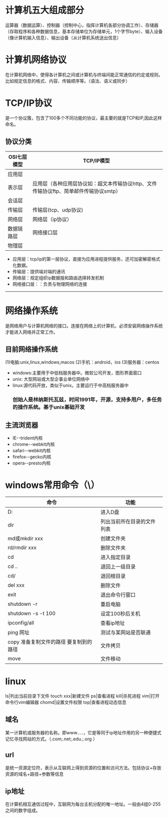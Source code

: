 # 计算机五大组成部分
运算器（数据运算）、控制器（控制中心，指挥计算机各部分协调工作）、存储器（存取程序和各种数据信息，基本存储单位为存储单元，1个字节byte）、输入设备（像计算机输入信息）、输出设备（从计算机系统送出信息）
# 计算机网络协议
在计算机网络中，使得各计算机之间或计算机与终端间能正常通信的约定或规则。比如规定信息的格式、内容、传输顺序等。（语法、语义或同步）
# TCP/IP协议
是一个协议簇，包含了100多个不同功能的协议，最主要的就是TCP和IP,因此这样命名。
## 协议分类
OSI七层模型|TCP/IP模型
--|--
应用层|
表示层|应用层（各种应用层协议如：超文本传输协议http、文件传输协议ftp、简单邮件传输协议smtp）
会话层|
传输层|传输层(tcp、udp协议)
网络层|网络层（ip协议）
数据链路层|网络接口层
物理层|
+ 应用层：tcp/ip的第一层协议，直接为应用进程提供服务，还可加密解密格式化数据。
+ 传输层：提供端对端的通讯
+ 网络层：规定组织ip数据报和路由选择转发机制
+ 网络接口层：：负责与物理网络的连接

----

# 网络操作系统
是网络用户与计算机网络的接口。连接在网络上的计算机，必须安装网络操作系统才能进入网络并正常工作。
## 目前网络操作系统
(1)电脑:unix,linux,windows,macos
(2)手机：android，ios
(3)服务器：centos
+ windows:主要用于中低档服务器中。微软公司开发，图形界面窗口
+ unix: 大型网站或大型企事业单位网络中
+ linux:源代码开放，类似于unix。主要运行于中高档服务器中
    ### 创始人是林纳斯托瓦兹，时间1991年，开源，支持多用户，多任务的操作系统。基于unix基础开发
## 主流浏览器
+ IE--trident内核
+ chrome--webkit内核
+ safari--webkit内核
+ firefox--gecko内核
+ opera--presto内核

# windows常用命令（\）
命令|功能
--|--
D:|进入D盘
dir|列出当前所在目录的文件列表
md或mkdir xxx|创建文件夹
rd/rmdir xxx|删除文件夹
cd|进入指定目录
cd ..|退回上一级目录
cd/|退回根目录
del xxx|删除文件
exit|退出命令行窗口
shutdown -r|重启电脑
shutdown -s -t 100|设定100秒后关机
ipconfig/all|查看ip地址
ping 网址|测试与某网站是否联通
copy 准备复制文件的路径 要复制到的路径|文件拷贝
move|文件移动

# linux
ls|列出当前目录下文件
touch xxx|新建文件
ps|查看进程
kill|杀死进程
vim|打开命令行vim编辑器
chomd|设置文件权限
top|查看进程动态信息

## 域名
某一计算机或服务器的名称。即www.....，它是等同于ip地址作用的另一种便捷式记忆寻找网站的方式。（.com;.net;.edu.;.org ）
## url
是统一资源定位符，表示从互联网上得到资源的位置和访问方法。包括协议+存放资源的域名+路径+参数等信息
## ip地址
在计算机相互通信过程中，互联网为每台主机分配的唯一地址。一般由4组0-255之间的数字组成。

